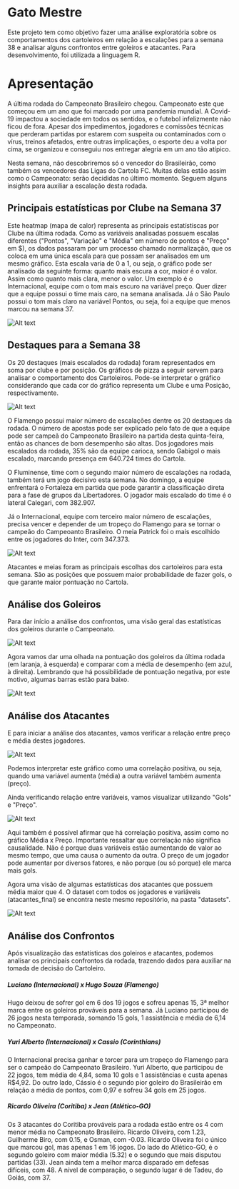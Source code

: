 # Gato Mestre

Este projeto tem como objetivo fazer uma análise exploratória sobre os comportamentos dos cartoleiros em relação a escalações para a semana 38 e analisar alguns confrontos entre goleiros e atacantes. Para desenvolvimento, foi utilizada a linguagem R.

# Apresentação

A última rodada do Campeonato Brasileiro chegou. Campeonato este que começou em um ano que foi marcado por uma pandemia mundial. A Covid-19 impactou a sociedade em todos os sentidos, e o futebol infelizmente não ficou de fora. Apesar dos impedimentos, jogadores e comissões técnicas que perderam partidas por estarem com suspeita ou contaminados com o vírus, treinos afetados, entre outras implicações, o esporte deu a volta por cima, se organizou e conseguiu nos entregar alegria em um ano tão atípico.

Nesta semana, não descobriremos só o vencedor do Brasileirão, como também os vencedores das Ligas do Cartola FC. Muitas delas estão assim como o Campeonato: serão decididas no último momento. Seguem alguns insights para auxiliar a escalação desta rodada.

## Principais estatísticas por Clube na Semana 37

Este heatmap (mapa de calor) representa as principais estatístiscas por Clube na última rodada. Como as variáveis analisadas possuem escalas diferentes ("Pontos", "Variação" e "Média" em número de pontos e "Preço" em $), os dados passaram por um processo chamado normalização, que os coloca em uma única escala para que possam ser analisados em um mesmo gráfico. Esta escala varia de 0 a 1, ou seja, o gráfico pode ser analisado da seguinte forma: quanto mais escura a cor, maior é o valor. Assim como quanto mais clara, menor o valor. Um exemplo é o Internacional, equipe com o tom mais escuro na variável preço. Quer dizer que a equipe possui o time mais caro, na semana analisada. Já o São Paulo possui o tom mais claro na variável Pontos, ou seja, foi a equipe que menos marcou na semana 37.

![Alt text](./semana37_estatisticas.png)

## Destaques para a Semana 38

Os 20 destaques (mais escalados da rodada) foram representados em soma por clube e por posição. Os gráficos de pizza a seguir servem para analisar o comportamento dos Cartoleiros. Pode-se interpretar o gráfico considerando que cada cor do gráfico representa um Clube e uma Posição, respectivamente.

![Alt text](./escalacao_clube.png)

O Flamengo possui maior número de escalações dentre os 20 destaques da rodada. O número de apostas pode ser explicado pelo fato de que a equipe pode ser campeã do Campeonato Brasileiro na partida desta quinta-feira, então as chances de bom desempenho são altas. Dos jogadores mais escalados da rodada, 35% são da equipe carioca, sendo Gabigol o mais escalado, marcando presença em 640.724 times do Cartola.

O Fluminense, time com o segundo maior número de escalações na rodada, também terá um jogo decisivo esta semana. No domingo, a equipe enfrentará o Fortaleza em partida que pode garantir a classificação direta para a fase de grupos da Libertadores. O jogador mais escalado do time é o lateral Calegari, com 382.907.

Já o Internacional, equipe com terceiro maior número de escalações, precisa vencer e depender de um tropeço do Flamengo para se tornar o campeão do Campeoanto Brasileiro. O meia Patrick foi o mais escolhido entre os jogadores do Inter, com 347.373.

![Alt text](./escalacao_posicao.png)

Atacantes e meias foram as principais escolhas dos cartoleiros para esta semana. São as posições que possuem maior probabilidade de fazer gols, o que garante maior pontuação no Cartola.

## Análise dos Goleiros

Para dar início a análise dos confrontos, uma visão geral das estatísticas dos goleiros durante o Campeonato.

![Alt text](./estatisticas_goleiros.png)

Agora vamos dar uma olhada na pontuação dos goleiros da última rodada (em laranja, à esquerda) e comparar com a média de desempenho (em azul, à direita). Lembrando que há possibilidade de pontuação negativa, por este motivo, algumas barras estão para baixo.

![Alt text](./goleiros.png)

## Análise dos Atacantes

E para iniciar a análise dos atacantes, vamos verificar a relação entre preço e média destes jogadores.

![Alt text](./media_preco.png)

Podemos interpretar este gráfico como uma correlação positiva, ou seja, quando uma variável aumenta (média) a outra variável também aumenta (preço). 

Ainda verificando relação entre variáveis, vamos visualizar utilizando "Gols" e "Preço".

![Alt text](./gols_preco.png)

Aqui também é possível afirmar que há correlação positiva, assim como no gráfico Média x Preço. Importante ressaltar que correlação não significa causalidade. Não é porque duas variáveis estão aumentando de valor ao mesmo tempo, que uma causa o aumento da outra. O preço de um jogador pode aumentar por diversos fatores, e não porque (ou só porque) ele marca mais gols.

Agora uma visão de algumas estatísticas dos atacantes que possuem média maior que 4. O dataset com todos os jogadores e variáveis (atacantes_final) se encontra neste mesmo repositório, na pasta "datasets".

![Alt text](./atacantes.png)

## Análise dos Confrontos

Após visualização das estatísticas dos goleiros e atacantes, podemos analisar os principais confrontos da rodada, trazendo dados para auxiliar na tomada de decisão do Cartoleiro.

##### Luciano (Internacional) x Hugo Souza (Flamengo)

Hugo deixou de sofrer gol em 6 dos 19 jogos e sofreu apenas 15, 3ª melhor marca entre os goleiros prováveis para a semana. Já Luciano participou de 26 jogos nesta temporada, somando 15 gols, 1 assistência e média de 6,14 no Campeonato.

##### Yuri Alberto (Internacional) x Cassio (Corinthians)

O Internacional precisa ganhar e torcer para um tropeço do Flamengo para ser o campeão do Campeonato Brasileiro. Yuri Alberto, que participou de 22 jogos, tem média de 4,84, soma 10 gols e 1 assistências e custa apenas R$4,92. Do outro lado, Cássio é o segundo pior goleiro do Brasileirão em relação a média de pontos, com 0,97 e sofreu 34 gols em 25 jogos.

##### Ricardo Oliveira (Coritiba) x Jean (Atlético-GO)

Os 3 atacantes do Coritiba prováveis para a rodada estão entre os 4 com menor média no Campeonato Brasileiro. Ricardo Oliveira, com 1.23, Guilherme Biro, com 0.15, e Osman, com -0.03. Ricardo Oliveira foi o único que marcou gol, mas apenas 1 em 16 jogos. Do lado do Atlético-GO, é o segundo goleiro com maior média (5.32) e o segundo que mais disputou partidas (33). Jean ainda tem a melhor marca disparado em defesas difíceis, com 48. A nível de comparação, o segundo lugar é de Tadeu, do Goiás, com 37.
